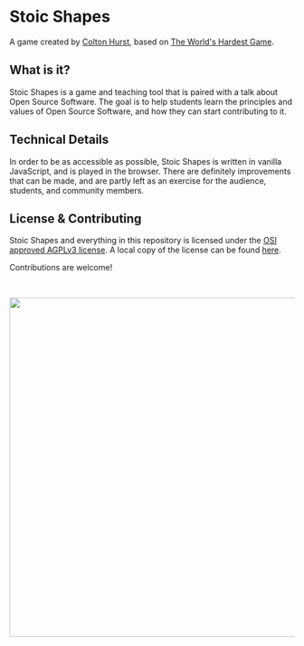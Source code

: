 # Stoic Shapes

A game created by [Colton Hurst](https://www.coltonhurst.com), based on [The World's Hardest Game](https://flashgaming.fandom.com/wiki/The_World%27s_Hardest_Game).

## What is it?

Stoic Shapes is a game and teaching tool that is paired with a talk about Open Source Software. The goal is to help students learn the principles and values of Open Source Software, and how they can start contributing to it.

## Technical Details

In order to be as accessible as possible, Stoic Shapes is written in vanilla JavaScript, and is played in the browser. There are definitely improvements that can be made, and are partly left as an exercise for the audience, students, and community members.

## License & Contributing

Stoic Shapes and everything in this repository is licensed under the [OSI approved AGPLv3 license](https://opensource.org/license/agpl-v3). A local copy of the license can be found [here](./LICENSE).

Contributions are welcome!

<br>
<p align="center">
  <img src="https://github.com/user-attachments/assets/2f18fa36-d093-40de-b219-8d093f1b284a" width="600"/>
</p>
